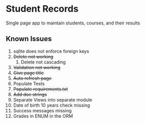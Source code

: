 # Student Records
Single page app to maintain students, courses, and their results 

## Known Issues
1. sqlite does not enforce foreign keys
2. ~~Delete not working~~
   1. Delete not cascading
3. ~~Validation not working~~
4. ~~Give page title~~
5. ~~Auto refresh page~~
6. Populate Tests
7. ~~Populate requirements.txt~~
8. ~~Add doc strings~~
9. Separate Views into separate module
10. Date of birth 10 years check missing 
11. Success messages missing
12. Grades in ENUM in the ORM